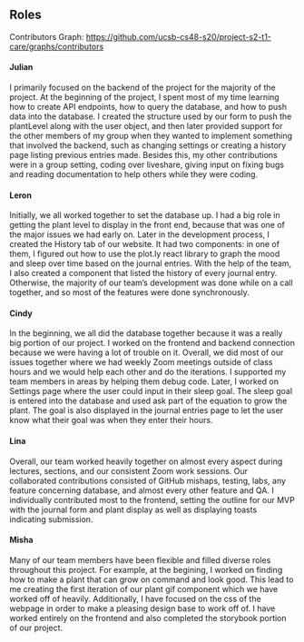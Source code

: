 ## Roles

Contributors Graph: https://github.com/ucsb-cs48-s20/project-s2-t1-care/graphs/contributors

#### Julian

I primarily focused on the backend of the project for the majority of the project. At the beginning of the project, I spent most of my time learning how to create API endpoints, how to query the database, and how to push data into the database. I created the structure used by our form to push the plantLevel along with the user object, and then later provided support for the other members of my group when they wanted to implement something that involved the backend, such as changing settings or creating a history page listing previous entries made. Besides this, my other contributions were in a group setting, coding over liveshare, giving input on fixing bugs and reading documentation to help others while they were coding.

#### Leron

Initially, we all worked together to set the database up. I had a big role in getting the plant level to display in the front end, because that was one of the major issues we had early on. Later in the development process, I created the History tab of our website. It had two components: in one of them, I figured out how to use the plot.ly react library to graph the mood and sleep over time based on the journal entries. With the help of the team, I also created a component that listed the history of every journal entry. Otherwise, the majority of our team’s development was done while on a call together, and so most of the features were done synchronously.

#### Cindy

In the beginning, we all did the database together because it was a really big portion of our project. I worked on the frontend and backend connection because we were having a lot of trouble on it. Overall, we did most of our issues together where we had weekly Zoom meetings outside of class hours and we would help each other and do the iterations. I supported my team members in areas by helping them debug code. Later, I worked on Settings page where the user could input in their sleep goal. The sleep goal is entered into the database and used ask part of the equation to grow the plant. The goal is also displayed in the journal entries page to let the user know what their goal was when they enter their hours.

#### Lina

Overall, our team worked heavily together on almost every aspect during lectures, sections, and our consistent Zoom work sessions. Our collaborated contributions consisted of GitHub mishaps, testing, labs, any feature concerning database, and almost every other feature and QA. I individually contributed most to the frontend, setting the outline for our MVP with the journal form and plant display as well as displaying toasts indicating submission. 


#### Misha

Many of our team members have been flexible and filled diverse roles throughout this project. For example, at the begining, I worked on finding how to make a plant that can grow on command and look good. This lead to me creating the first iteration of our plant gif component which we have worked off of heavily. Additionally, I have focused on the css of the webpage in order to make a pleasing design base to work off of. I have worked entirely on the frontend and also completed the storybook portion of our project.

